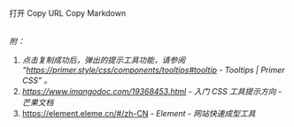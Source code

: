 <script>
  new Vue({
    el: '#app-search',
    data: function() {
      return {
        message: "GitHub",
        options: [{
          value: 'baidu',
          label: '百度'
        }, {
          value: "zhihu",
          label: "知乎"
        }, {
          value: "github",
          label: "GitHub"
        }, {
          value: "duckduckgo",
          label: "DuckDuckGo"
        }],
        value: "baidu",
        alert: {
          type: "warning",
          title: "",
        },
        dropdown: {
          disabled: true,
        },
        is_tooltip: false,
        tooltip_class: {
          'tooltipped': true,
          'tooltipped-s': true,
          'tooltipped-no-delay': true,
        },
        tooltip_e_class: {
          'tooltipped': true,
          'tooltipped-e': true,
          'tooltipped-no-delay': true,
        },
        command: "",
      }
    },
    created: function() {
      this.onSubmit();
    },
    methods: {
      handleClick() {
        const _that = this;
        _that.$copyText(_that.alert.title).then(function (e) {
          // _that.$message({message: 'URL Copied', type: 'success'});
          console.log(e)
        }, function (e) {
          alert('Can not copy')
          console.log(e)
        })
        _that.is_tooltip = true;
      },
      handleCommand(command) {
        const _that = this;
        if (command == "a") {
          const text = _that.label + "：[" + _that.message + "](" + _that.alert.title + ")";
          _that.$copyText(text).then(function (e) {
            // _that.$message({message: 'Markdown Copied', type: 'success'});
            console.log(e)
          }, function (e) {
            alert('Can not copy')
            console.log(e)
          })
        } else {
          
        }
        _that.command = command;
        _that.is_tooltip = true;
      },
      onSubmit() {
        const _that = this;
        try {
          if (this.value == 'baidu') {
            _that.alert.title = "https://www.baidu.com/s?word=" + this.message;
            _that.label = "百度关键词搜索"
          } else if (this.value == 'zhihu') {
            _that.alert.title = "https://www.zhihu.com/search?type=content&q=" + this.message;
            _that.label = "知乎话题搜索"
          } else if (this.value == 'github') {
            _that.alert.title = "https://github.com/search?q=" + this.message;
            _that.label = "GitHub 关键词搜索"
          } else if (this.value == 'duckduckgo') {
            _that.alert.title = "https://duckduckgo.com/?q=" + this.message;
            _that.label = "DuckDuckGo 关键词搜索"
          } else {
            _that.value = "duckduckgo";
          }
          _that.dropdown.disabled = false;
          // console.log('submit!');
        }
        catch(err) {
          _that.dropdown.disabled = true;
          // console.log(_that)
          // console.log(err)
          // console.log(err.message)
        }
      },
      update() {
        this.onSubmit();
      },
      async getClipboardText() {
        const clipboardItems = await window.navigator.clipboard.read()
        let textHtml, textPlain
        for (const clipboardItem of clipboardItems) {
          for (const type of clipboardItem.types) {
            const item = await clipboardItem.getType(type)
            if (item && item.type === 'text/html') {
              textHtml = await item.text()
            }
            if (item && item.type === 'text/plain') {
              textPlain = await item.text()
            }
          }
        }
        this.message = textPlain;
        console.log(textPlain)
        this.onSubmit();
        return { textHtml, textPlain }
      },
      openLink() {
        window.open(this.alert.title);
      }
    }
  })
</script>

<div id="app-search">
  <output data-lang="output">
    <el-form :inline="true" class="demo-form-inline" size="medium">
      <el-form-item label="">
      	<el-input v-model="message" placeholder="请输入关键词" clearable autocomplete="on" prefix-icon="el-icon-key" @input="update">
        </el-input>
      </el-form-item>
      <el-form-item label="">
        <el-select v-model="value" placeholder="请选择"  @change="update">
          <el-option
            v-for="item in options"
            :key="item.value"
            :label="item.label"
            :value="item.value">
          </el-option>
        </el-select>
      </el-form-item>
      <div>
        <el-button size="medium" type="primary" icon="el-icon-s-promotion" plain @click="openLink">打开</el-button>
        <el-dropdown @command="handleCommand" size="medium" split-button type="primary" :hide-on-click="false" :disabled="dropdown.disabled" @click="handleClick" :class="is_tooltip ? tooltip_class : ''" aria-label="Copied!" @mouseleave.native="is_tooltip = false;command='';">
        Copy URL
        <el-dropdown-menu slot="dropdown">
          <el-dropdown-item command="a" :class="is_tooltip ? tooltip_e_class : ''" aria-label="Copied!" @mouseleave.native="is_tooltip = false;command='';">Copy Markdown</el-dropdown-item>
          </el-dropdown-menu>
        </el-dropdown>
      </div>
    </el-form>
    <br/>
    <div style="box-shadow: rgba(0, 0, 0, 0.1) 0px 2px 12px 0px;">
      <el-alert
        title="👆🏻 点击上方打开按钮，在新标签页中打开链接"
        :description="alert.title"
        type="success"
        :closable="false">
      </el-alert>
    </div>
  </output>
</div>

*附：*
1. *点击复制成功后，弹出的提示工具功能，请参阅 “https://primer.style/css/components/tooltips#tooltip - Tooltips | Primer CSS” 。*
2. _https://www.imangodoc.com/19368453.html - *入门 CSS 工具提示方向 - 芒果文档*_
3. https://element.eleme.cn/#/zh-CN - *Element - 网站快速成型工具*
  
